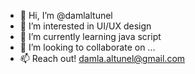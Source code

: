 - 👋 Hi, I’m @damlaltunel
- 👀 I’m interested in UI/UX design
- 🌱 I’m currently learning java script 
- 💞️ I’m looking to collaborate on ...
- 📫 Reach out! damla.altunel@gmail.com

<!---
damlaltunel/damlaltunel is a ✨ special ✨ repository because its `README.md` (this file) appears on your GitHub profile.
You can click the Preview link to take a look at your changes.
--->
